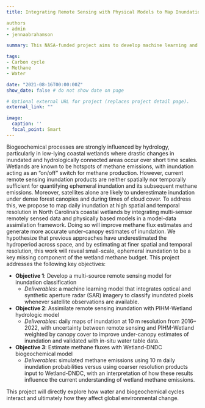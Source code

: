 ```yaml
---
title: Integrating Remote Sensing with Physical Models to Map Inundation and Capture Methane Emissions

authors
- admin
- jennaabrahamson

summary: This NASA-funded project aims to develop machine learning and data fusion methods to determine how short-term changes in inundation influence methane emissions in a coastal wetland ecosystem and what that might mean in the context of global climate change and carbon cycling. 

tags:
- Carbon cycle
- Methane
- Water

date: "2021-08-16T00:00:00Z"
show_date: false # do not show date on page

# Optional external URL for project (replaces project detail page).
external_link: ""

image:
  caption: ''
  focal_point: Smart
---
```

Biogeochemical processes are strongly influenced by hydrology, particularly in low-lying coastal wetlands where drastic changes in inundated and hydrologically connected areas occur over short time scales. Wetlands are known to be hotspots of methane emissions, with inundation acting as an “on/off” switch for methane production. However, current remote sensing inundation products are neither spatially nor temporally sufficient for quantifying ephemeral inundation and its subsequent methane emissions. Moreover, satellites alone are likely to underestimate inundation under dense forest canopies and during times of cloud cover. To address this, we propose to map daily inundation at high spatial and temporal resolution in North Carolina’s coastal wetlands by integrating multi-sensor remotely sensed data and physically based models in a model-data assimilation framework. Doing so will improve methane flux estimates and generate more accurate under-canopy estimates of inundation. We hypothesize that previous approaches have underestimated the hydroperiod across space, and by estimating at finer spatial and temporal resolution, this work will reveal small-scale, ephemeral inundation to be a key missing component of the wetland methane budget. This project addresses the following key objectives:
* **Objective 1**: Develop a multi-source remote sensing model for inundation classification
  * *Deliverables*: a machine learning model that integrates optical and synthetic aperture radar (SAR) imagery to classify inundated pixels whenever satellite observations are available.
* **Objective 2**: Assimilate remote sensing inundation with PIHM-Wetland hydrologic model
  * *Deliverables*: daily maps of inundation at 10 m resolution from 2016–2022, with
uncertainty between remote sensing and PIHM-Wetland weighted by canopy cover to improve under-canopy estimates of inundation and validated with in-situ water table data.
* **Objective 3**: Estimate methane fluxes with Wetland-DNDC biogeochemical model
  * *Deliverables*: simulated methane emissions using 10 m daily inundation probabilities versus
using coarser resolution products input to Wetland-DNDC, with an interpretation of how these results influence the current understanding of wetland methane emissions.

This project will directly explore how water and biogeochemical cycles interact and ultimately how they affect global environmental change.
